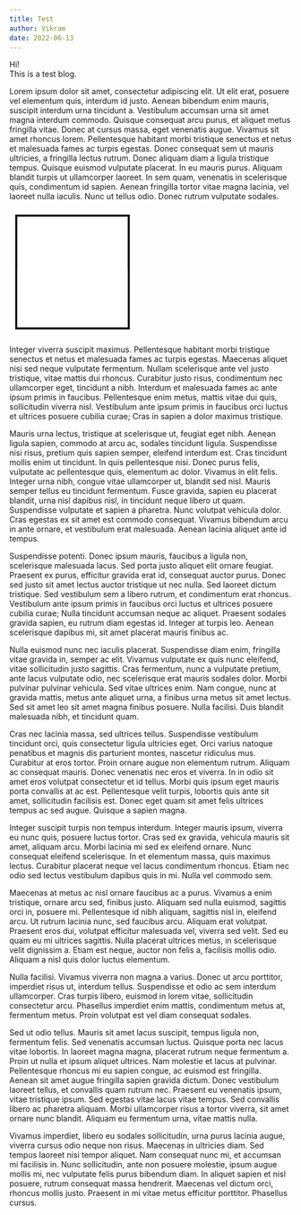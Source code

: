 ```yaml
---
title: Test
author: Vikram
date: 2022-06-13
---
```


Hi!  
This is a test blog.  


Lorem ipsum dolor sit amet, consectetur adipiscing elit. Ut elit erat, posuere vel elementum quis, interdum id justo. Aenean bibendum enim mauris, suscipit interdum urna tincidunt a. Vestibulum accumsan urna sit amet magna interdum commodo. Quisque consequat arcu purus, et aliquet metus fringilla vitae. Donec at cursus massa, eget venenatis augue. Vivamus sit amet rhoncus lorem. Pellentesque habitant morbi tristique senectus et netus et malesuada fames ac turpis egestas. Donec consequat sem ut mauris ultricies, a fringilla lectus rutrum. Donec aliquam diam a ligula tristique tempus. Quisque euismod vulputate placerat. In eu mauris purus. Aliquam blandit turpis ut ullamcorper laoreet. In sem quam, venenatis in scelerisque quis, condimentum id sapien. Aenean fringilla tortor vitae magna lacinia, vel laoreet nulla iaculis. Nunc ut tellus odio. Donec rutrum vulputate sodales.

![](../images/square.png "Square")

Integer viverra suscipit maximus. Pellentesque habitant morbi tristique senectus et netus et malesuada fames ac turpis egestas. Maecenas aliquet nisi sed neque vulputate fermentum. Nullam scelerisque ante vel justo tristique, vitae mattis dui rhoncus. Curabitur justo risus, condimentum nec ullamcorper eget, tincidunt a nibh. Interdum et malesuada fames ac ante ipsum primis in faucibus. Pellentesque enim metus, mattis vitae dui quis, sollicitudin viverra nisl. Vestibulum ante ipsum primis in faucibus orci luctus et ultrices posuere cubilia curae; Cras in sapien a dolor maximus tristique.

Mauris urna lectus, tristique at scelerisque ut, feugiat eget nibh. Aenean ligula sapien, commodo at arcu ac, sodales tincidunt ligula. Suspendisse nisi risus, pretium quis sapien semper, eleifend interdum est. Cras tincidunt mollis enim ut tincidunt. In quis pellentesque nisi. Donec purus felis, vulputate ac pellentesque quis, elementum ac dolor. Vivamus in elit felis. Integer urna nibh, congue vitae ullamcorper ut, blandit sed nisl. Mauris semper tellus eu tincidunt fermentum. Fusce gravida, sapien eu placerat blandit, urna nisl dapibus nisl, in tincidunt neque libero ut quam. Suspendisse vulputate et sapien a pharetra. Nunc volutpat vehicula dolor. Cras egestas ex sit amet est commodo consequat. Vivamus bibendum arcu in ante ornare, et vestibulum erat malesuada. Aenean lacinia aliquet ante id tempus.

Suspendisse potenti. Donec ipsum mauris, faucibus a ligula non, scelerisque malesuada lacus. Sed porta justo aliquet elit ornare feugiat. Praesent ex purus, efficitur gravida erat id, consequat auctor purus. Donec sed justo sit amet lectus auctor tristique ut nec nulla. Sed laoreet dictum tristique. Sed vestibulum sem a libero rutrum, et condimentum erat rhoncus. Vestibulum ante ipsum primis in faucibus orci luctus et ultrices posuere cubilia curae; Nulla tincidunt accumsan neque ac aliquet. Praesent sodales gravida sapien, eu rutrum diam egestas id. Integer at turpis leo. Aenean scelerisque dapibus mi, sit amet placerat mauris finibus ac.

Nulla euismod nunc nec iaculis placerat. Suspendisse diam enim, fringilla vitae gravida in, semper ac elit. Vivamus vulputate ex quis nunc eleifend, vitae sollicitudin justo sagittis. Cras fermentum, nunc a vulputate pretium, ante lacus vulputate odio, nec scelerisque erat mauris sodales dolor. Morbi pulvinar pulvinar vehicula. Sed vitae ultrices enim. Nam congue, nunc at gravida mattis, metus ante aliquet urna, a finibus urna metus sit amet lectus. Sed sit amet leo sit amet magna finibus posuere. Nulla facilisi. Duis blandit malesuada nibh, et tincidunt quam.

Cras nec lacinia massa, sed ultrices tellus. Suspendisse vestibulum tincidunt orci, quis consectetur ligula ultricies eget. Orci varius natoque penatibus et magnis dis parturient montes, nascetur ridiculus mus. Curabitur at eros tortor. Proin ornare augue non elementum rutrum. Aliquam ac consequat mauris. Donec venenatis nec eros et viverra. In in odio sit amet eros volutpat consectetur et id tellus. Morbi quis ipsum eget mauris porta convallis at ac est. Pellentesque velit turpis, lobortis quis ante sit amet, sollicitudin facilisis est. Donec eget quam sit amet felis ultrices tempus ac sed augue. Quisque a sapien magna.

Integer suscipit turpis non tempus interdum. Integer mauris ipsum, viverra eu nunc quis, posuere luctus tortor. Cras sed ex gravida, vehicula mauris sit amet, aliquam arcu. Morbi lacinia mi sed ex eleifend ornare. Nunc consequat eleifend scelerisque. In et elementum massa, quis maximus lectus. Curabitur placerat neque vel lacus condimentum rhoncus. Etiam nec odio sed lectus vestibulum dapibus quis in mi. Nulla vel commodo sem.

Maecenas at metus ac nisl ornare faucibus ac a purus. Vivamus a enim tristique, ornare arcu sed, finibus justo. Aliquam sed nulla euismod, sagittis orci in, posuere mi. Pellentesque id nibh aliquam, sagittis nisl in, eleifend arcu. Ut rutrum lacinia nunc, sed faucibus arcu. Aliquam erat volutpat. Praesent eros dui, volutpat efficitur malesuada vel, viverra sed velit. Sed eu quam eu mi ultrices sagittis. Nulla placerat ultrices metus, in scelerisque velit dignissim a. Etiam est neque, auctor non felis a, facilisis mollis odio. Aliquam a nisl quis dolor luctus elementum.

Nulla facilisi. Vivamus viverra non magna a varius. Donec ut arcu porttitor, imperdiet risus ut, interdum tellus. Suspendisse et odio ac sem interdum ullamcorper. Cras turpis libero, euismod in lorem vitae, sollicitudin consectetur arcu. Phasellus imperdiet enim mattis, condimentum metus at, fermentum metus. Proin volutpat est vel diam consequat sodales.

Sed ut odio tellus. Mauris sit amet lacus suscipit, tempus ligula non, fermentum felis. Sed venenatis accumsan luctus. Quisque porta nec lacus vitae lobortis. In laoreet magna magna, placerat rutrum neque fermentum a. Proin ut nulla et ipsum aliquet ultrices. Nam molestie et lacus at pulvinar. Pellentesque rhoncus mi eu sapien congue, ac euismod est fringilla. Aenean sit amet augue fringilla sapien gravida dictum. Donec vestibulum laoreet tellus, et convallis quam rutrum nec. Praesent eu venenatis ipsum, vitae tristique ipsum. Sed egestas vitae lacus vitae tempus. Sed convallis libero ac pharetra aliquam. Morbi ullamcorper risus a tortor viverra, sit amet ornare nunc blandit. Aliquam eu fermentum urna, vitae mattis nulla.

Vivamus imperdiet, libero eu sodales sollicitudin, urna purus lacinia augue, viverra cursus odio neque non risus. Maecenas in ultricies diam. Sed tempus laoreet nisi tempor aliquet. Nam consequat nunc mi, et accumsan mi facilisis in. Nunc sollicitudin, ante non posuere molestie, ipsum augue mollis mi, nec vulputate felis purus bibendum diam. In aliquet sapien et nisl posuere, rutrum consequat massa hendrerit. Maecenas vel dictum orci, rhoncus mollis justo. Praesent in mi vitae metus efficitur porttitor. Phasellus cursus.